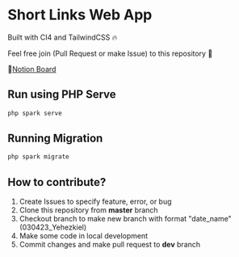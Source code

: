 # Short Links Web App

Built with CI4 and TailwindCSS 🔥

Feel free join (Pull Request or make Issue) to this repository 🤗

🔗[Notion Board](https://yehezkielermanto.notion.site/dac17c85c50c4cc7a9bb42a8372138a1?v=00a2f4f0bcdf4429aa51063472318328)

## Run using PHP Serve
```php 
php spark serve
```

## Running Migration
```php
php spark migrate
```

## How to contribute?
1. Create Issues to specify feature, error, or bug
2. Clone this repository from **master** branch
3. Checkout branch to make new branch with format "date_name" (030423_Yehezkiel)
4. Make some code in local development
5. Commit changes and make pull request to **dev** branch
